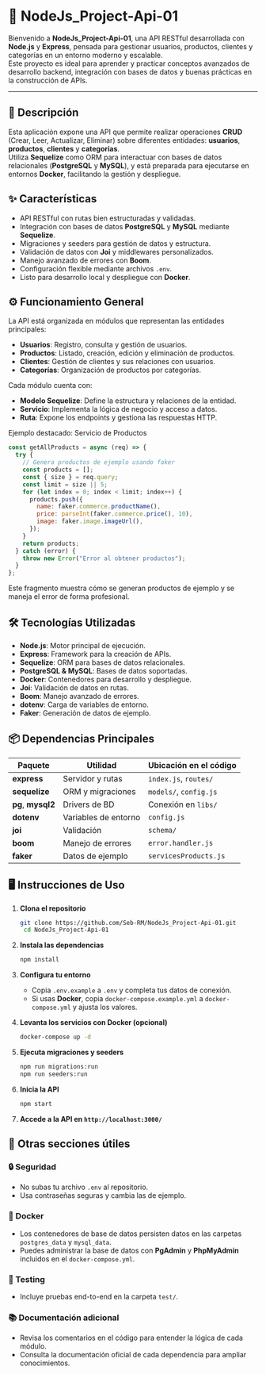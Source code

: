 # 🚀 NodeJs_Project-Api-01

Bienvenido a **NodeJs_Project-Api-01**, una API RESTful desarrollada con **Node.js** y **Express**, pensada para gestionar usuarios, productos, clientes y categorías en un entorno moderno y escalable.  
Este proyecto es ideal para aprender y practicar conceptos avanzados de desarrollo backend, integración con bases de datos y buenas prácticas en la construcción de APIs.

---

## 📝 Descripción

Esta aplicación expone una API que permite realizar operaciones **CRUD** (Crear, Leer, Actualizar, Eliminar) sobre diferentes entidades: **usuarios**, **productos**, **clientes** y **categorías**.  
Utiliza **Sequelize** como ORM para interactuar con bases de datos relacionales (**PostgreSQL** y **MySQL**), y está preparada para ejecutarse en entornos **Docker**, facilitando la gestión y despliegue.

## ✨ Características

- API RESTful con rutas bien estructuradas y validadas.  
- Integración con bases de datos **PostgreSQL** y **MySQL** mediante **Sequelize**.  
- Migraciones y seeders para gestión de datos y estructura.  
- Validación de datos con **Joi** y middlewares personalizados.  
- Manejo avanzado de errores con **Boom**.  
- Configuración flexible mediante archivos `.env`.  
- Listo para desarrollo local y despliegue con **Docker**.  

## ⚙️ Funcionamiento General

La API está organizada en módulos que representan las entidades principales:

- **Usuarios**: Registro, consulta y gestión de usuarios.  
- **Productos**: Listado, creación, edición y eliminación de productos.  
- **Clientes**: Gestión de clientes y sus relaciones con usuarios.  
- **Categorías**: Organización de productos por categorías.  

Cada módulo cuenta con:

- **Modelo Sequelize**: Define la estructura y relaciones de la entidad.  
- **Servicio**: Implementa la lógica de negocio y acceso a datos.  
- **Ruta**: Expone los endpoints y gestiona las respuestas HTTP.  

Ejemplo destacado: Servicio de Productos

```js
const getAllProducts = async (req) => {
  try {
    // Genera productos de ejemplo usando faker
    const products = [];
    const { size } = req.query;
    const limit = size || 5;
    for (let index = 0; index < limit; index++) {
      products.push({
        name: faker.commerce.productName(),
        price: parseInt(faker.commerce.price(), 10),
        image: faker.image.imageUrl(),
      });
    }
    return products;
  } catch (error) {
    throw new Error("Error al obtener productos");
  }
};
```

Este fragmento muestra cómo se generan productos de ejemplo y se maneja el error de forma profesional.

## 🛠️ Tecnologías Utilizadas

- **Node.js**: Motor principal de ejecución.  
- **Express**: Framework para la creación de APIs.  
- **Sequelize**: ORM para bases de datos relacionales.  
- **PostgreSQL & MySQL**: Bases de datos soportadas.  
- **Docker**: Contenedores para desarrollo y despliegue.  
- **Joi**: Validación de datos en rutas.  
- **Boom**: Manejo avanzado de errores.  
- **dotenv**: Carga de variables de entorno.  
- **Faker**: Generación de datos de ejemplo.  

## 📦 Dependencias Principales

| Paquete   | Utilidad              | Ubicación en el código       |
|-----------|-----------------------|------------------------------|
| **express**   | Servidor y rutas        | `index.js`, `routes/`        |
| **sequelize** | ORM y migraciones       | `models/`, `config.js`       |
| **pg**, **mysql2** | Drivers de BD           | Conexión en `libs/`          |
| **dotenv**    | Variables de entorno     | `config.js`                  |
| **joi**       | Validación              | `schema/`                    |
| **boom**      | Manejo de errores       | `error.handler.js`           |
| **faker**     | Datos de ejemplo        | `servicesProducts.js`        |

## 🖥️ Instrucciones de Uso

1. **Clona el repositorio**  

   ```bash
   git clone https://github.com/Seb-RM/NodeJs_Project-Api-01.git
    cd NodeJs_Project-Api-01
    ```

2. **Instala las dependencias**

    ```bash
    npm install
    ```

3. **Configura tu entorno**

    - Copia `.env.example` a `.env` y completa tus datos de conexión.  
    - Si usas **Docker**, copia `docker-compose.example.yml` a `docker-compose.yml` y ajusta los valores.  

4. **Levanta los servicios con Docker (opcional)**

     ```bash
    docker-compose up -d
    ```

5. **Ejecuta migraciones y seeders**

    ```bash
    npm run migrations:run
    npm run seeders:run
    ```

6. **Inicia la API**

     ```bash
    npm start
    ```

7. **Accede a la API en `http://localhost:3000/`**

## 🧩 Otras secciones útiles

### 🔒 Seguridad
- No subas tu archivo `.env` al repositorio.  
- Usa contraseñas seguras y cambia las de ejemplo.  

### 🐳 Docker
- Los contenedores de base de datos persisten datos en las carpetas `postgres_data` y `mysql_data`.  
- Puedes administrar la base de datos con **PgAdmin** y **PhpMyAdmin** incluidos en el `docker-compose.yml`.  

### 🧪 Testing
- Incluye pruebas end-to-end en la carpeta `test/`.  

### 📚 Documentación adicional
- Revisa los comentarios en el código para entender la lógica de cada módulo.  
- Consulta la documentación oficial de cada dependencia para ampliar conocimientos.  

